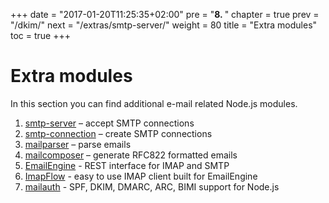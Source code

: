 +++
date = "2017-01-20T11:25:35+02:00"
pre = "<b>8. </b>"
chapter = true
prev = "/dkim/"
next = "/extras/smtp-server/"
weight = 80
title = "Extra modules"
toc = true
+++

# Extra modules

In this section you can find additional e-mail related Node.js modules.

1. [smtp-server](/extras/smtp-server) – accept SMTP connections
1. [smtp-connection](/extras/smtp-connection) – create SMTP connections
1. [mailparser](/extras/mailparser) – parse emails
1. [mailcomposer](/extras/mailcomposer) – generate RFC822 formatted emails
1. [EmailEngine](https://emailengine.app/?utm_source=nodemailer&utm_campaign=nodemailer&utm_medium=module-link) - REST interface for IMAP and SMTP
1. [ImapFlow](https://imapflow.com/) - easy to use IMAP client built for EmailEngine
1. [mailauth](https://github.com/andris9/mailauth) - SPF, DKIM, DMARC, ARC, BIMI support for Node.js
